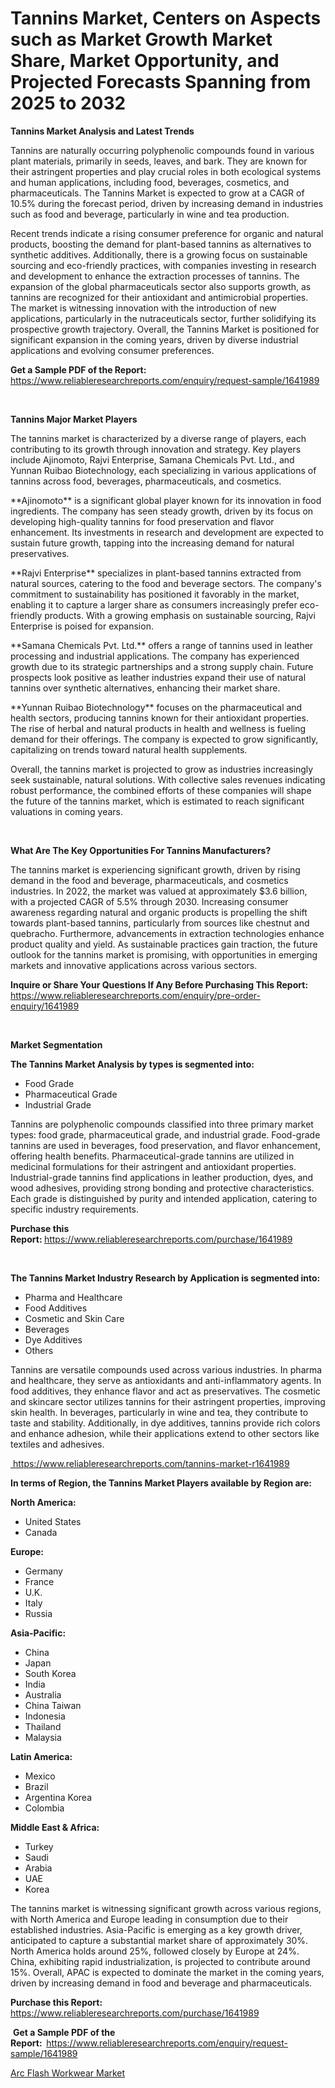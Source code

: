 <p><h1>Tannins Market, Centers on Aspects such as Market Growth Market Share, Market Opportunity, and Projected Forecasts Spanning from 2025 to 2032</h1></p><p><strong>Tannins Market Analysis and Latest Trends</strong></p>
<p><p>Tannins are naturally occurring polyphenolic compounds found in various plant materials, primarily in seeds, leaves, and bark. They are known for their astringent properties and play crucial roles in both ecological systems and human applications, including food, beverages, cosmetics, and pharmaceuticals. The Tannins Market is expected to grow at a CAGR of 10.5% during the forecast period, driven by increasing demand in industries such as food and beverage, particularly in wine and tea production. </p><p>Recent trends indicate a rising consumer preference for organic and natural products, boosting the demand for plant-based tannins as alternatives to synthetic additives. Additionally, there is a growing focus on sustainable sourcing and eco-friendly practices, with companies investing in research and development to enhance the extraction processes of tannins. The expansion of the global pharmaceuticals sector also supports growth, as tannins are recognized for their antioxidant and antimicrobial properties. The market is witnessing innovation with the introduction of new applications, particularly in the nutraceuticals sector, further solidifying its prospective growth trajectory. Overall, the Tannins Market is positioned for significant expansion in the coming years, driven by diverse industrial applications and evolving consumer preferences.</p></p>
<p><strong>Get a Sample PDF of the Report:&nbsp;</strong> <a href="https://www.reliableresearchreports.com/enquiry/request-sample/1641989?utm_campaign=3093&utm_medium=2&utm_source=Github&utm_content=ia&utm_term=05042025&utm_id=tannins">https://www.reliableresearchreports.com/enquiry/request-sample/1641989</a></p>
<p>&nbsp;</p>
<p><strong>Tannins Major Market Players</strong></p>
<p><p>The tannins market is characterized by a diverse range of players, each contributing to its growth through innovation and strategy. Key players include Ajinomoto, Rajvi Enterprise, Samana Chemicals Pvt. Ltd., and Yunnan Ruibao Biotechnology, each specializing in various applications of tannins across food, beverages, pharmaceuticals, and cosmetics.</p><p>**Ajinomoto** is a significant global player known for its innovation in food ingredients. The company has seen steady growth, driven by its focus on developing high-quality tannins for food preservation and flavor enhancement. Its investments in research and development are expected to sustain future growth, tapping into the increasing demand for natural preservatives.</p><p>**Rajvi Enterprise** specializes in plant-based tannins extracted from natural sources, catering to the food and beverage sectors. The company's commitment to sustainability has positioned it favorably in the market, enabling it to capture a larger share as consumers increasingly prefer eco-friendly products. With a growing emphasis on sustainable sourcing, Rajvi Enterprise is poised for expansion.</p><p>**Samana Chemicals Pvt. Ltd.** offers a range of tannins used in leather processing and industrial applications. The company has experienced growth due to its strategic partnerships and a strong supply chain. Future prospects look positive as leather industries expand their use of natural tannins over synthetic alternatives, enhancing their market share.</p><p>**Yunnan Ruibao Biotechnology** focuses on the pharmaceutical and health sectors, producing tannins known for their antioxidant properties. The rise of herbal and natural products in health and wellness is fueling demand for their offerings. The company is expected to grow significantly, capitalizing on trends toward natural health supplements.</p><p>Overall, the tannins market is projected to grow as industries increasingly seek sustainable, natural solutions. With collective sales revenues indicating robust performance, the combined efforts of these companies will shape the future of the tannins market, which is estimated to reach significant valuations in coming years.</p></p>
<p>&nbsp;</p>
<p><strong>What Are The Key Opportunities For Tannins Manufacturers?</strong></p>
<p><p>The tannins market is experiencing significant growth, driven by rising demand in the food and beverage, pharmaceuticals, and cosmetics industries. In 2022, the market was valued at approximately $3.6 billion, with a projected CAGR of 5.5% through 2030. Increasing consumer awareness regarding natural and organic products is propelling the shift towards plant-based tannins, particularly from sources like chestnut and quebracho. Furthermore, advancements in extraction technologies enhance product quality and yield. As sustainable practices gain traction, the future outlook for the tannins market is promising, with opportunities in emerging markets and innovative applications across various sectors.</p></p>
<p><strong>Inquire or Share Your Questions If Any Before Purchasing This Report:</strong> <a href="https://www.reliableresearchreports.com/enquiry/pre-order-enquiry/1641989?utm_campaign=3093&utm_medium=2&utm_source=Github&utm_content=ia&utm_term=05042025&utm_id=tannins">https://www.reliableresearchreports.com/enquiry/pre-order-enquiry/1641989</a></p>
<p>&nbsp;</p>
<p><strong>Market Segmentation</strong></p>
<p><strong>The Tannins Market Analysis by types is segmented into:</strong></p>
<p><ul><li>Food Grade</li><li>Pharmaceutical Grade</li><li>Industrial Grade</li></ul></p>
<p><p>Tannins are polyphenolic compounds classified into three primary market types: food grade, pharmaceutical grade, and industrial grade. Food-grade tannins are used in beverages, food preservation, and flavor enhancement, offering health benefits. Pharmaceutical-grade tannins are utilized in medicinal formulations for their astringent and antioxidant properties. Industrial-grade tannins find applications in leather production, dyes, and wood adhesives, providing strong bonding and protective characteristics. Each grade is distinguished by purity and intended application, catering to specific industry requirements.</p></p>
<p><strong>Purchase this Report:&nbsp;</strong><a href="https://www.reliableresearchreports.com/purchase/1641989?utm_campaign=3093&utm_medium=2&utm_source=Github&utm_content=ia&utm_term=05042025&utm_id=tannins">https://www.reliableresearchreports.com/purchase/1641989</a></p>
<p>&nbsp;</p>
<p><strong>The Tannins Market Industry Research by Application is segmented into:</strong></p>
<p><ul><li>Pharma and Healthcare</li><li>Food Additives</li><li>Cosmetic and Skin Care</li><li>Beverages</li><li>Dye Additives</li><li>Others</li></ul></p>
<p><p>Tannins are versatile compounds used across various industries. In pharma and healthcare, they serve as antioxidants and anti-inflammatory agents. In food additives, they enhance flavor and act as preservatives. The cosmetic and skincare sector utilizes tannins for their astringent properties, improving skin health. In beverages, particularly in wine and tea, they contribute to taste and stability. Additionally, in dye additives, tannins provide rich colors and enhance adhesion, while their applications extend to other sectors like textiles and adhesives.</p></p>
<p><a href="https://www.reliableresearchreports.com/tannins-market-r1641989?utm_campaign=3093&utm_medium=2&utm_source=Github&utm_content=ia&utm_term=05042025&utm_id=tannins">&nbsp;https://www.reliableresearchreports.com/tannins-market-r1641989</a></p>
<p><strong>In terms of Region, the Tannins Market Players available by Region are:</strong></p>
<p>
    <p> <strong> North America: </strong>
        <ul>
            <li>United States</li>
            <li>Canada</li>
        </ul>
        </p> 
    <p> <strong> Europe: </strong>
        <ul>
            <li>Germany</li>
            <li>France</li>
            <li>U.K.</li>
            <li>Italy</li>
            <li>Russia</li>
        </ul>
        </p> 
    <p> <strong> Asia-Pacific: </strong>
        <ul>
            <li>China</li>
            <li>Japan</li>
            <li>South Korea</li>
            <li>India</li>
            <li>Australia</li>
            <li>China Taiwan</li>
            <li>Indonesia</li>
            <li>Thailand</li>
            <li>Malaysia</li>
        </ul>
        </p> 
    <p> <strong> Latin America: </strong>
        <ul>
            <li>Mexico</li>
            <li>Brazil</li>
            <li>Argentina Korea</li>
            <li>Colombia</li>
        </ul>
        </p> 
    <p> <strong> Middle East & Africa: </strong>
        <ul>
            <li>Turkey</li>
            <li>Saudi</li>
            <li>Arabia</li>
            <li>UAE</li>
            <li>Korea</li>
        </ul>
    </p>
    </p>
<p><p>The tannins market is witnessing significant growth across various regions, with North America and Europe leading in consumption due to their established industries. Asia-Pacific is emerging as a key growth driver, anticipated to capture a substantial market share of approximately 30%. North America holds around 25%, followed closely by Europe at 24%. China, exhibiting rapid industrialization, is projected to contribute around 15%. Overall, APAC is expected to dominate the market in the coming years, driven by increasing demand in food and beverage and pharmaceuticals.</p></p>
<p><strong>Purchase this Report: </strong><a href="https://www.reliableresearchreports.com/purchase/1641989?utm_campaign=3093&utm_medium=2&utm_source=Github&utm_content=ia&utm_term=05042025&utm_id=tannins">https://www.reliableresearchreports.com/purchase/1641989</a></p>
<p>&nbsp;<strong>Get a Sample PDF of the Report:&nbsp;&nbsp;</strong><a href="https://www.reliableresearchreports.com/enquiry/request-sample/1641989?utm_campaign=3093&utm_medium=2&utm_source=Github&utm_content=ia&utm_term=05042025&utm_id=tannins">https://www.reliableresearchreports.com/enquiry/request-sample/1641989</a></p>
<p><strong></strong></p>
<p><p><a href="https://github.com/ivvrgibi/Market-Research-Report-List-1/blob/main/arc-flash-workwear-market.md?utm_campaign=3093&utm_medium=2&utm_source=Github&utm_content=ia&utm_term=05042025&utm_id=tannins">Arc Flash Workwear Market</a></p></p>